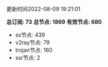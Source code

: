 更新时间2022-08-09 19:21:01

**总订阅: 73**
**总节点: 1869**
**有效节点: 680**
- ss节点: 439
- v2ray节点: 79
- trojan节点: 160
- ssr节点: 2

